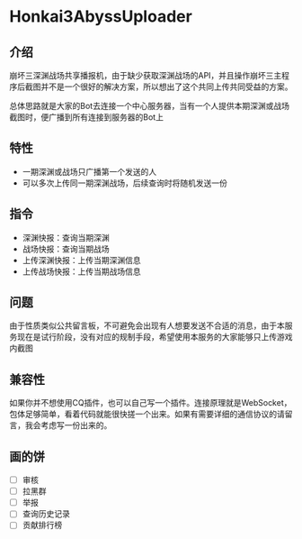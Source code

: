 # Honkai3AbyssUploader

## 介绍
崩坏三深渊战场共享播报机，由于缺少获取深渊战场的API，并且操作崩坏三主程序后截图并不是一个很好的解决方案，所以想出了这个共同上传共同受益的方案。

总体思路就是大家的Bot去连接一个中心服务器，当有一个人提供本期深渊或战场截图时，便广播到所有连接到服务器的Bot上

## 特性
- 一期深渊或战场只广播第一个发送的人
- 可以多次上传同一期深渊战场，后续查询时将随机发送一份

## 指令
- 深渊快报：查询当期深渊
- 战场快报：查询当期战场
- 上传深渊快报：上传当期深渊信息
- 上传战场快报：上传当期战场信息

## 问题
由于性质类似公共留言板，不可避免会出现有人想要发送不合适的消息，由于本服务现在是试行阶段，没有对应的规制手段，希望使用本服务的大家能够只上传游戏内截图

## 兼容性
如果你并不想使用CQ插件，也可以自己写一个插件。连接原理就是WebSocket，包体足够简单，看着代码就能很快搓一个出来。如果有需要详细的通信协议的请留言，我会考虑写一份出来的。

## 画的饼
- [ ] 审核
- [ ] 拉黑群
- [ ] 举报
- [ ] 查询历史记录
- [ ] 贡献排行榜
